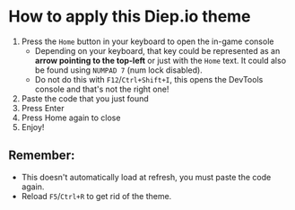 # How to apply this Diep.io theme

1. Press the `Home` button in your keyboard to open the in-game console
    - Depending on your keyboard, that key could be represented as an **arrow pointing to the top-left** or just with the `Home` text. It could also be found using `NUMPAD 7` (num lock disabled).
    - Do not do this with `F12`/`Ctrl+Shift+I`, this opens the DevTools console and that's not the right one!
2. Paste the code that you just found
3. Press Enter
4. Press Home again to close
5. Enjoy!

## Remember:

- This doesn't automatically load at refresh, you must paste the code again.
- Reload `F5`/`Ctrl+R` to get rid of the theme.
